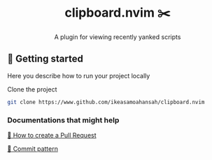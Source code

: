                      
<h1 align="center" style="font-weight: bold;">clipboard.nvim ✂️</h1>


<p align="center">A plugin for viewing recently yanked scripts</p>


 
<h2 id="started">🚀 Getting started</h2>

Here you describe how to run your project locally
 
 

Clone the project

```bash
git clone https://www.github.com/ikeasamoahansah/clipboard.nvim
```
 
 
 
<h3>Documentations that might help</h3>

[📝 How to create a Pull Request](https://www.atlassian.com/br/git/tutorials/making-a-pull-request)

[💾 Commit pattern](https://gist.github.com/joshbuchea/6f47e86d2510bce28f8e7f42ae84c716)
